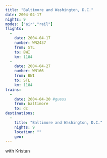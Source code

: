 ```yaml
---
title: "Baltimore and Washington, D.C."
date: 2004-04-17
nights: 9
modes: ["air","rail"]
flights:
  -
    date: 2004-04-17
    number: WN2437
    from: STL
    to: BWI
    km: 1184
  -
    date: 2004-04-27
    number: WN166
    from: BWI
    to: STL
    km: 1184
trains:
  -
    date: 2004-04-20 #guess
    from: baltimore
    to: dc
destinations:
  -
    title: "Baltimore and Washington, D.C."
    nights: 9
    location: ""
    geo:
---
```


with Kristan
